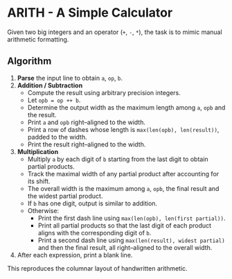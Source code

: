 # ARITH - A Simple Calculator

Given two big integers and an operator (`+`, `-`, `*`), the task is to mimic
manual arithmetic formatting.

## Algorithm

1. **Parse** the input line to obtain `a`, `op`, `b`.
2. **Addition / Subtraction**
   - Compute the result using arbitrary precision integers.
   - Let `opb = op ++ b`.
   - Determine the output width as the maximum length among `a`, `opb` and the
     result.
   - Print `a` and `opb` right–aligned to the width.
   - Print a row of dashes whose length is `max(len(opb), len(result))`, padded
     to the width.
   - Print the result right–aligned to the width.
3. **Multiplication**
   - Multiply `a` by each digit of `b` starting from the last digit to obtain
     partial products.
   - Track the maximal width of any partial product after accounting for its
     shift.
   - The overall width is the maximum among `a`, `opb`, the final result and the
     widest partial product.
   - If `b` has one digit, output is similar to addition.
   - Otherwise:
     - Print the first dash line using `max(len(opb), len(first partial))`.
     - Print all partial products so that the last digit of each product aligns
       with the corresponding digit of `b`.
     - Print a second dash line using `max(len(result), widest partial)` and then
       the final result, all right–aligned to the overall width.
4. After each expression, print a blank line.

This reproduces the columnar layout of handwritten arithmetic.
